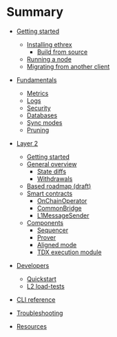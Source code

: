 # Summary

- [Getting started]()
  - [Installing ethrex]()
    - [Build from source]()
  - [Running a node]()
  - [Migrating from another client]()

- [Fundamentals]()
  - [Metrics]()
  - [Logs]()
  - [Security]()
  - [Databases]()
  - [Sync modes]()
  - [Pruning]()

- [Layer 2](./l2/README.md)
  - [Getting started](./l2/getting_started.md)
  - [General overview](./l2/overview.md)
    - [State diffs](./l2/state_diffs.md)
    - [Withdrawals](./l2/withdrawals.md)
  - [Based roadmap (draft)](./l2/roadmap.md)
  - [Smart contracts](./l2/contracts.md)
    - [OnChainOperator]()
    - [CommonBridge]()
    - [L1MessageSender]()
  - [Components](./l2/components.md)
    - [Sequencer](./l2/sequencer.md)
    - [Prover](./l2/prover.md)
    - [Aligned mode](./l2/aligned_mode.md)
    - [TDX execution module](./l2/tdx.md)

- [Developers](./developers/README.md)
  - [Quickstart](./developers/quickstart.md)
  - [L2 load-tests](./developers/l2_load_tests.md)

- [CLI reference]()
- [Troubleshooting]()
- [Resources]()
